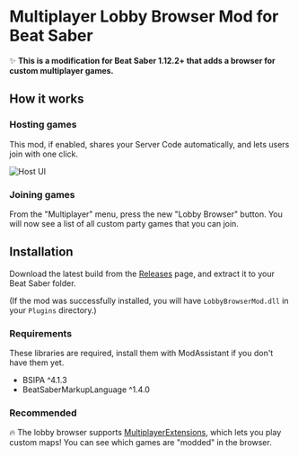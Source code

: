 # Multiplayer Lobby Browser Mod for Beat Saber
✨ **This is a modification for Beat Saber 1.12.2+ that adds a browser for custom multiplayer games.**

## How it works

### Hosting games
This mod, if enabled, shares your Server Code automatically, and lets users join with one click.

![Host UI](https://user-images.githubusercontent.com/6772638/97474280-3d34a000-194c-11eb-8e1a-447a80b4d7bd.png)

### Joining games
From the "Multiplayer" menu, press the new "Lobby Browser" button. You will now see a list of all custom party games that you can join.

## Installation
Download the latest build from the [Releases](https://github.com/roydejong/BeatSaberLobbyBrowserMod/releases) page, and extract it to your Beat Saber folder.

(If the mod was successfully installed, you will have `LobbyBrowserMod.dll` in your `Plugins` directory.)

### Requirements
These libraries are required, install them with ModAssistant if you don't have them yet.

- BSIPA ^4.1.3
- BeatSaberMarkupLanguage ^1.4.0

### Recommended
🔥 The lobby browser supports [MultiplayerExtensions](https://github.com/Zingabopp/MultiplayerExtensions), which lets you play custom maps! You can see which games are "modded" in the browser.
